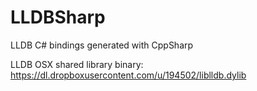 # LLDBSharp
LLDB C# bindings generated with CppSharp

LLDB OSX shared library binary: https://dl.dropboxusercontent.com/u/194502/liblldb.dylib
